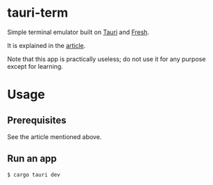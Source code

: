 # tauri-term

Simple terminal emulator built on [Tauri](https://tauri.app/) and [Fresh](https://fresh.deno.dev/).

It is explained in the [article](https://zenn.dev/articles/cc6efc8eec1ea9).

Note that this app is practically useless; do not use it for any purpose except for learning.

# Usage

## Prerequisites

See the article mentioned above.

## Run an app

```
$ cargo tauri dev
```

